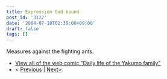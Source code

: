 ```yaml
---
title: Expression God bound
post_id: '3122'
date: '2004-07-18T02:39:00+09:00'
draft: false
tags: []
---
```


Measures against the fighting ants.

*   [View all of the web comic "Daily life of the Yakumo family"](/tag/yakumo-family?order=ASC)
*   < [Previous](/3121) | [Next>](/3123)